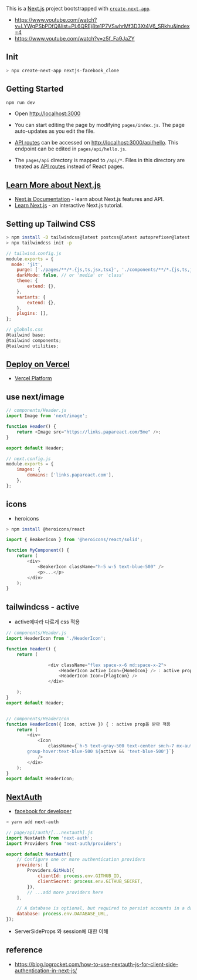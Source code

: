 This is a [Next.js](https://nextjs.org/) project bootstrapped with [`create-next-app`](https://github.com/vercel/next.js/tree/canary/packages/create-next-app).

- https://www.youtube.com/watch?v=LYWgPSbPDfQ&list=PL6QREj8te1P7VSwhrMf3D3Xt4V6_SRkhu&index=4
- https://www.youtube.com/watch?v=z5f_Fa9JaZY

## Init

```sh
> npx create-next-app nextjs-facebook_clone
```

## Getting Started

```bash
npm run dev
```

- Open [http://localhost:3000](http://localhost:3000)

- You can start editing the page by modifying `pages/index.js`. The page auto-updates as you edit the file.

- [API routes](https://nextjs.org/docs/api-routes/introduction) can be accessed on [http://localhost:3000/api/hello](http://localhost:3000/api/hello). This endpoint can be edited in `pages/api/hello.js`.

- The `pages/api` directory is mapped to `/api/*`. Files in this directory are treated as [API routes](https://nextjs.org/docs/api-routes/introduction) instead of React pages.

## [Learn More about Next.js](<(https://github.com/vercel/next.js/)>)

- [Next.js Documentation](https://nextjs.org/docs) - learn about Next.js features and API.
- [Learn Next.js](https://nextjs.org/learn) - an interactive Next.js tutorial.

## Setting up Tailwind CSS

```sh
> npm install -D tailwindcss@latest postcss@latest autoprefixer@latest
> npx tailwindcss init -p
```

```js
// tailwind.config.js
module.exports = {
  mode: 'jit',
	purge: ['./pages/**/*.{js,ts,jsx,tsx}', './components/**/*.{js,ts,jsx,tsx}'],
	darkMode: false, // or 'media' or 'class'
	theme: {
		extend: {},
	},
	variants: {
		extend: {},
	},
	plugins: [],
};

// globals.css
@tailwind base;
@tailwind components;
@tailwind utilities;

```

## [Deploy on Vercel](<(https://nextjs.org/docs/deployment)>)

- [Vercel Platform](https://vercel.com/new?utm_medium=default-template&filter=next.js&utm_source=create-next-app&utm_campaign=create-next-app-readme)

## use next/image

```js
// components/Header.js
import Image from 'next/image';

function Header() {
	return <Image src="https://links.papareact.com/5me" />;
}

export default Header;

// next.config.js
module.exports = {
	images: {
		domains: ['links.papareact.com'],
	},
};
```

## icons

- heroicons

```sh
> npm install @heroicons/react
```

```js
import { BeakerIcon } from '@heroicons/react/solid';

function MyComponent() {
	return (
		<div>
			<BeakerIcon className="h-5 w-5 text-blue-500" />
			<p>...</p>
		</div>
	);
}
```

## tailwindcss - active

- active에따라 다르게 css 적용

```js
// components/Header.js
import HeaderIcon from './HeaderIcon';

function Header() {
	return (

				<div className="flex space-x-6 md:space-x-2">
					<HeaderIcon active Icon={HomeIcon} /> : active prop 전달
					<HeaderIcon Icon={FlagIcon} />
				</div>

	);
}
export default Header;


// components/HeaderIcon
function HeaderIcon({ Icon, active }) { : active prop을 받아 적용
	return (
		<div>
			<Icon
				className={`h-5 text-gray-500 text-center sm:h-7 mx-auto
        group-hover:text-blue-500 ${active && 'text-blue-500'}`}
			/>
		</div>
	);
}
export default HeaderIcon;

```

## [NextAuth](https://next-auth.js.org/)

- [facebook for developer](https://developers.facebook.com/apps/)

```sh
> yarn add next-auth
```

```js
// page/api/auth/[...nextauth].js
import NextAuth from 'next-auth';
import Providers from 'next-auth/providers';

export default NextAuth({
	// Configure one or more authentication providers
	providers: [
		Providers.GitHub({
			clientId: process.env.GITHUB_ID,
			clientSecret: process.env.GITHUB_SECRET,
		}),
		// ...add more providers here
	],

	// A database is optional, but required to persist accounts in a database
	database: process.env.DATABASE_URL,
});
```

- ServerSideProps 와 session에 대한 이해

## reference

- https://blog.logrocket.com/how-to-use-nextauth-js-for-client-side-authentication-in-next-js/
